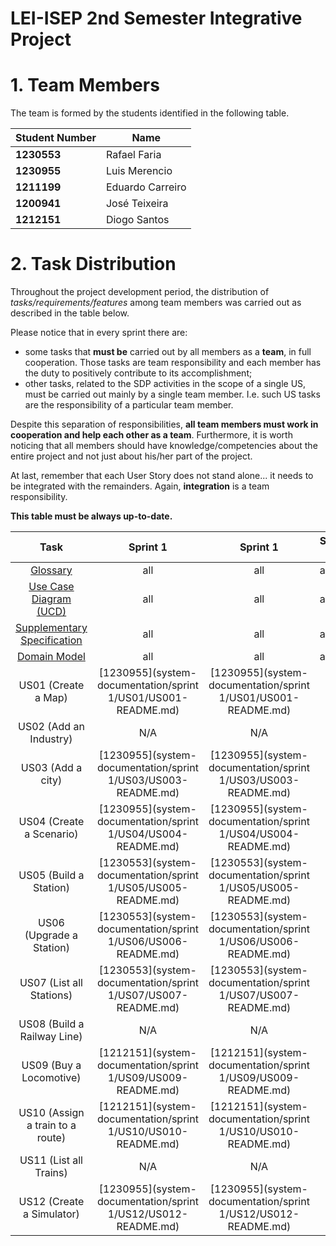 # LEI-ISEP 2nd Semester Integrative Project

# 1. Team Members

The team is formed by the students identified in the following table.

| Student Number | Name             |
|----------------|------------------|
| **1230553**    | Rafael Faria     |
| **1230955**    | Luis Merencio    |
| **1211199**    | Eduardo Carreiro |
| **1200941**    | José Teixeira    |
| **1212151**    | Diogo Santos     |

# 2. Task Distribution ###

Throughout the project development period, the distribution of _tasks/requirements/features_ among team members was carried out as described in the table below.

Please notice that in every sprint there are:

- some tasks that **must be** carried out by all members as a **team**, in full cooperation. Those tasks are team responsibility and each member has the duty to positively contribute to its accomplishment;
- other tasks, related to the SDP activities in the scope of a single US, must be carried out mainly by a single team member. I.e. such US tasks are the responsibility of a particular team member.

Despite this separation of responsibilities, **all team members must work in cooperation and help each other as a team**.
Furthermore, it is worth noticing that all members should have knowledge/competencies about the entire project and not just about his/her part of the project.

At last, remember that each User Story does not stand alone... it needs to be integrated with the remainders. Again, **integration** is a team responsibility.

**This table must be always up-to-date.**

|                                                              Task                                                              |                           Sprint 1                            |                           Sprint 1                            | Sprint 3 |
|:------------------------------------------------------------------------------------------------------------------------------:|:-------------------------------------------------------------:|:-------------------------------------------------------------:|----------|
|                   [Glossary](system-documentation/global-artifacts/01.requirements-engineering/glossary.md)                    |                              all                              |                              all                              | all      |
|        [Use Case Diagram (UCD)](system-documentation/global-artifacts/01.requirements-engineering/use-case-diagram.md)         |                              all                              |                              all                              | all      |
| [Supplementary Specification](system-documentation/global-artifacts/01.requirements-engineering/suplementary-specification.md) |                              all                              |                              all                              | all      |
|               [Domain Model](system-documentation/global-artifacts/01.requirements-engineering/domain-model.md)                |                              all                              |                              all                              | all      |
|                                                      US01 (Create a Map)                                                       | [1230955](system-documentation/sprint 1/US01/US001-README.md) | [1230955](system-documentation/sprint 1/US01/US001-README.md) |          |
|                                                     US02 (Add an Industry)                                                     |                              N/A                              |                              N/A                              |          |
|                                                       US03 (Add a city)                                                        | [1230955](system-documentation/sprint 1/US03/US003-README.md) | [1230955](system-documentation/sprint 1/US03/US003-README.md) |          |
|                                                    US04 (Create a Scenario)                                                    | [1230955](system-documentation/sprint 1/US04/US004-README.md) | [1230955](system-documentation/sprint 1/US04/US004-README.md) |          |
|                                                     US05 (Build a Station)                                                     | [1230553](system-documentation/sprint 1/US05/US005-README.md) | [1230553](system-documentation/sprint 1/US05/US005-README.md) |          |
|                                                    US06 (Upgrade a Station)                                                    | [1230553](system-documentation/sprint 1/US06/US006-README.md) | [1230553](system-documentation/sprint 1/US06/US006-README.md) |          |
|                                                    US07 (List all Stations)                                                    | [1230553](system-documentation/sprint 1/US07/US007-README.md) | [1230553](system-documentation/sprint 1/US07/US007-README.md) |          |
|                                                  US08 (Build a Railway Line)                                                   |                              N/A                              |                              N/A                              |          |
|                                                    US09 (Buy a Locomotive)                                                     | [1212151](system-documentation/sprint 1/US09/US009-README.md) | [1212151](system-documentation/sprint 1/US09/US009-README.md) |          |
|                                                US10 (Assign a train to a route)                                                | [1212151](system-documentation/sprint 1/US10/US010-README.md) | [1212151](system-documentation/sprint 1/US10/US010-README.md) |          |
|                                                     US11 (List all Trains)                                                     |                              N/A                              |                              N/A                              |          |
|                                                   US12 (Create a Simulator)                                                    | [1230955](system-documentation/sprint 1/US12/US012-README.md) | [1230955](system-documentation/sprint 1/US12/US012-README.md) |          |
